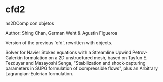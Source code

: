 cfd2
====

ns2DComp con objetos

Author: Shing Chan, German Weht & Agustin Figueroa

Version of the previous 'cfd', rewritten with objects.

Solver for Navier Stokes equations with a Streamline Upwind Petrov-Galerkin formulation on a 2D unstructured mesh, 
based on Tayfun E. Tezduyar and Masayoshi Senga, "Stabilization and shock-capturing parameters 
in SUPG formulation of compressible flows", plus an Arbitrary Lagrangian-Eulerian formulation.
